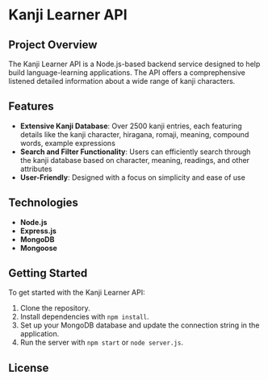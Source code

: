 # Kanji Learner API

## Project Overview

The Kanji Learner API is a Node.js-based backend service designed to help build language-learning applications. The API offers a comprephensive listened detailed information about a wide range of kanji characters.

## Features

- **Extensive Kanji Database**: Over 2500 kanji entries, each featuring details like the kanji character, hiragana, romaji, meaning, compound words, example expressions
- **Search and Filter Functionality**: Users can efficiently search through the kanji database based on character, meaning, readings, and other attributes
- **User-Friendly**: Designed with a focus on simplicity and ease of use

## Technologies

- **Node.js**
- **Express.js**
- **MongoDB**
- **Mongoose**

## Getting Started

To get started with the Kanji Learner API:
1. Clone the repository.
2. Install dependencies with `npm install`.
3. Set up your MongoDB database and update the connection string in the application.
4. Run the server with `npm start` or `node server.js`.

## License
